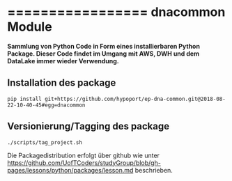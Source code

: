 
=================
dnacommon Module
=================

**Sammlung von Python Code in Form eines installierbaren Python Package. Dieser Code findet im Umgang mit AWS, DWH und dem DataLake immer wieder Verwendung.**

Installation des package
-------------------------
``pip install git+https://github.com/hypoport/ep-dna-common.git@2018-08-22-10-40-45#egg=dnacommon``


Versionierung/Tagging des package
----------------------------------
``./scripts/tag_project.sh``

Die Packagedistribution erfolgt über github wie unter https://github.com/UofTCoders/studyGroup/blob/gh-pages/lessons/python/packages/lesson.md beschrieben.